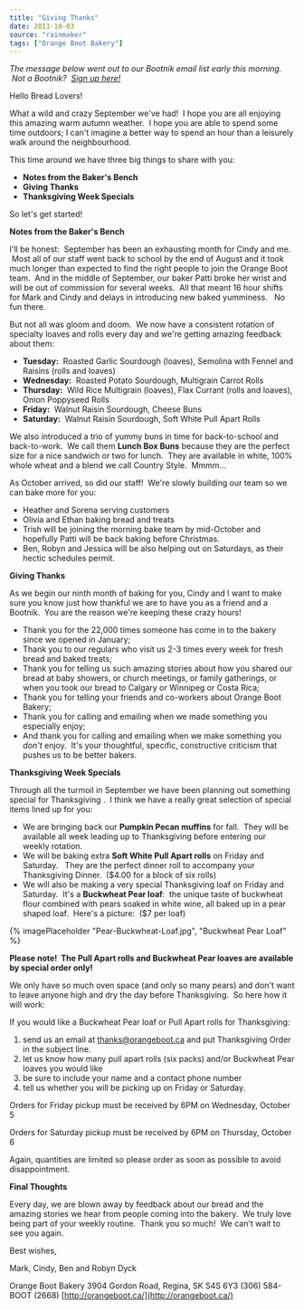 ```yaml
---
title: "Giving Thanks"
date: 2011-10-03
source: "rainmaker"
tags: ["Orange Boot Bakery"]
---
```


_The message below went out to our Bootnik email list early this morning.  Not a Bootnik?  [Sign up here!](http://eepurl.com/eQeI)_

Hello Bread Lovers!

What a wild and crazy September we've had!  I hope you are all enjoying this amazing warm autumn weather.  I hope you are able to spend some time outdoors; I can't imagine a better way to spend an hour than a leisurely walk around the neighbourhood.

This time around we have three big things to share with you:

- **Notes from the Baker's Bench**
- **Giving Thanks**
- **Thanksgiving Week Specials**

So let's get started!

**Notes from the Baker's Bench**

I'll be honest:  September has been an exhausting month for Cindy and me.  Most all of our staff went back to school by the end of August and it took much longer than expected to find the right people to join the Orange Boot team.  And in the middle of September, our baker Patti broke her wrist and will be out of commission for several weeks.  All that meant 16 hour shifts for Mark and Cindy and delays in introducing new baked yumminess.   No fun there.

But not all was gloom and doom.  We now have a consistent rotation of specialty loaves and rolls every day and we're getting amazing feedback about them:

- **Tuesday:**  Roasted Garlic Sourdough (loaves), Semolina with Fennel and Raisins (rolls and loaves)
- **Wednesday:**  Roasted Potato Sourdough, Multigrain Carrot Rolls
- **Thursday:**  Wild Rice Multigrain (loaves), Flax Currant (rolls and loaves), Onion Poppyseed Rolls
- **Friday:**  Walnut Raisin Sourdough, Cheese Buns
- **Saturday:**  Walnut Raisin Sourdough, Soft White Pull Apart Rolls

We also introduced a trio of yummy buns in time for back-to-school and back-to-work.  We call them **Lunch Box Buns** because they are the perfect size for a nice sandwich or two for lunch.  They are available in white, 100% whole wheat and a blend we call Country Style.  Mmmm...

As October arrived, so did our staff!  We're slowly building our team so we can bake more for you:

- Heather and Sorena serving customers
- Olivia and Ethan baking bread and treats
- Trish will be joining the morning bake team by mid-October and hopefully Patti will be back baking before Christmas.
- Ben, Robyn and Jessica will be also helping out on Saturdays, as their hectic schedules permit.

**Giving Thanks**

As we begin our ninth month of baking for you, Cindy and I want to make sure you know just how thankful we are to have you as a friend and a Bootnik.  You are the reason we're keeping these crazy hours!

- Thank you for the 22,000 times someone has come in to the bakery since we opened in January;
- Thank you to our regulars who visit us 2-3 times every week for fresh bread and baked treats;
- Thank you for telling us such amazing stories about how you shared our bread at baby showers, or church meetings, or family gatherings, or when you took our bread to Calgary or Winnipeg or Costa Rica;
- Thank you for telling your friends and co-workers about Orange Boot Bakery;
- Thank you for calling and emailing when we made something you especially enjoy;
- And thank you for calling and emailing when we make something you *don't* enjoy.  It's your thoughtful, specific, constructive criticism that pushes us to be better bakers.

**Thanksgiving Week Specials**

Through all the turmoil in September we have been planning out something special for Thanksgiving .  I think we have a really great selection of special items lined up for you:

- We are bringing back our **Pumpkin Pecan muffins** for fall.  They will be available all week leading up to Thanksgiving before entering our weekly rotation.
- We will be baking extra **Soft White Pull Apart rolls** on Friday and Saturday.   They are the perfect dinner roll to accompany your Thanksgiving Dinner.  ($4.00 for a block of six rolls)
- We will also be making a very special Thanksgiving loaf on Friday and Saturday.  It's a **Buckwheat Pear loaf**:  the unique taste of buckwheat flour combined with pears soaked in white wine, all baked up in a pear shaped loaf. 
 Here's a picture:  ($7 per loaf)

{% imagePlaceholder "Pear-Buckwheat-Loaf.jpg", "Buckwheat Pear Loaf" %}

**Please note!  The Pull Apart rolls and Buckwheat Pear loaves are available by special order only!**

We only have so much oven space (and only so many pears) and don't want to leave anyone high and dry the day before Thanksgiving.  So here how it will work:

If you would like a Buckwheat Pear loaf or Pull Apart rolls for Thanksgiving:

1. send us an email at [thanks@orangeboot.ca](mailto:thanks@orangeboot.ca?subject=Thanksgiving%20Order) and put Thanksgiving Order in the subject line.
2. let us know how many pull apart rolls (six packs) and/or Buckwheat Pear loaves you would like
3. be sure to include your name and a contact phone number
4. tell us whether you will be picking up on Friday or Saturday.

Orders for Friday pickup must be received by 6PM on Wednesday, October 5

Orders for Saturday pickup must be received by 6PM on Thursday, October 6

Again, quantities are limited so please order as soon as possible to avoid disappointment.

**Final Thoughts**

Every day, we are blown away by feedback about our bread and the amazing stories we hear from people coming into the bakery.  We truly love being part of your weekly routine.  Thank you so much!  We can't wait to see you again.

Best wishes,

Mark, Cindy, Ben and Robyn Dyck

Orange Boot Bakery 3904 Gordon Road, Regina, SK S4S 6Y3 (306) 584-BOOT (2668) [http://orangeboot.ca/](http://orangeboot.ca/)
